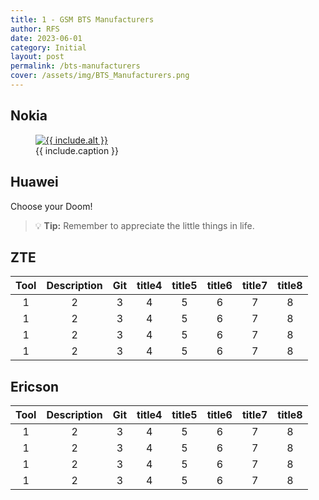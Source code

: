 ```yaml
---
title: 1 - GSM BTS Manufacturers
author: RFS
date: 2023-06-01
category: Initial
layout: post
permalink: /bts-manufacturers
cover: /assets/img/BTS_Manufacturers.png
---
```







## Nokia


<figure>
   <a href="{{ include.url }}">
   <img src="{{ include.file }}" style="max-width: {{ include.max-width }};"
      alt="{{ include.alt }}"/>
   </a>
   <figcaption>{{ include.caption }}</figcaption>
</figure>

## Huawei
Choose your Doom!

> :bulb: **Tip:** Remember to appreciate the little things in life.



## ZTE

<div class="table-wrapper" markdown="block">

|Tool|Description|Git|title4|title5|title6|title7|title8|
|:-:|:-:|:-:|:-:|:-:|:-:|:-:|:-:|
|1|2|3|4|5|6|7|8|
|1|2|3|4|5|6|7|8|
|1|2|3|4|5|6|7|8|
|1|2|3|4|5|6|7|8|

</div>


## Ericson


<div class="table-wrapper" markdown="block">

|Tool|Description|Git|title4|title5|title6|title7|title8|
|:-:|:-:|:-:|:-:|:-:|:-:|:-:|:-:|
|1|2|3|4|5|6|7|8|
|1|2|3|4|5|6|7|8|
|1|2|3|4|5|6|7|8|
|1|2|3|4|5|6|7|8|

</div>


